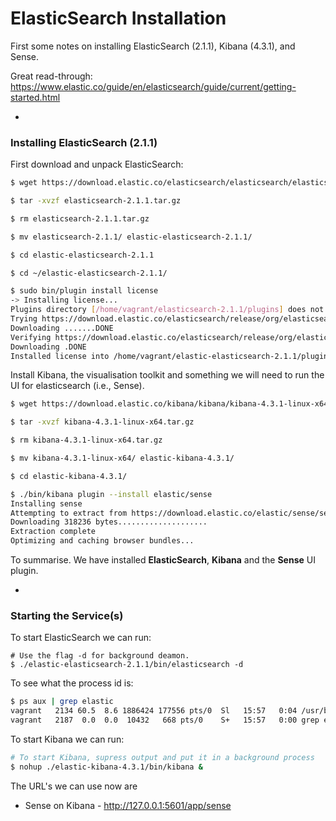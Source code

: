 # ElasticSearch Installation

First some notes on installing ElasticSearch (2.1.1), Kibana (4.3.1), and Sense.

Great read-through: https://www.elastic.co/guide/en/elasticsearch/guide/current/getting-started.html

-
### Installing ElasticSearch (2.1.1)

First download and unpack ElasticSearch:

~~~bash
$ wget https://download.elastic.co/elasticsearch/elasticsearch/elasticsearch-2.1.1.tar.gz

$ tar -xvzf elasticsearch-2.1.1.tar.gz

$ rm elasticsearch-2.1.1.tar.gz

$ mv elasticsearch-2.1.1/ elastic-elasticsearch-2.1.1/

$ cd elastic-elasticsearch-2.1.1
~~~

~~~bash
$ cd ~/elastic-elasticsearch-2.1.1/

$ sudo bin/plugin install license
-> Installing license...
Plugins directory [/home/vagrant/elasticsearch-2.1.1/plugins] does not exist. Creating...
Trying https://download.elastic.co/elasticsearch/release/org/elasticsearch/plugin/license/2.1.1/license-2.1.1.zip ...
Downloading .......DONE
Verifying https://download.elastic.co/elasticsearch/release/org/elasticsearch/plugin/license/2.1.1/license-2.1.1.zip checksums if available ...
Downloading .DONE
Installed license into /home/vagrant/elastic-elasticsearch-2.1.1/plugins/license
~~~

Install Kibana, the visualisation toolkit and something we will need to run the UI for elasticsearch (i.e., Sense).

~~~bash
$ wget https://download.elastic.co/kibana/kibana/kibana-4.3.1-linux-x64.tar.gz

$ tar -xvzf kibana-4.3.1-linux-x64.tar.gz

$ rm kibana-4.3.1-linux-x64.tar.gz

$ mv kibana-4.3.1-linux-x64/ elastic-kibana-4.3.1/

$ cd elastic-kibana-4.3.1/
~~~

~~~bash
$ ./bin/kibana plugin --install elastic/sense
Installing sense
Attempting to extract from https://download.elastic.co/elastic/sense/sense-latest.tar.gz
Downloading 318236 bytes....................
Extraction complete
Optimizing and caching browser bundles...
~~~

To summarise. We have installed **ElasticSearch**, **Kibana** and the **Sense** UI plugin.

-
### Starting the Service(s)

To start ElasticSearch we can run:

~~~
# Use the flag -d for background deamon.
$ ./elastic-elasticsearch-2.1.1/bin/elasticsearch -d 
~~~

To see what the process id is:

~~~bash
$ ps aux | grep elastic
vagrant   2134 60.5  8.6 1886424 177556 pts/0  Sl   15:57   0:04 /usr/bin/java -Xms256m -Xmx1g -Djava.awt.headless=true -XX:+UseParNewGC -XX:+UseConcMarkSweepGC -XX:CMSInitiatingOccupancyFraction=75 -XX:+UseCMSInitiatingOccupancyOnly -XX:+HeapDumpOnOutOfMemoryError -XX:+DisableExplicitGC -Dfile.encoding=UTF-8 -Djna.nosys=true -Des.path.home=/home/vagrant/elasticsearch-2.1.1 -cp /home/vagrant/elasticsearch-2.1.1/lib/elasticsearch-2.1.1.jar:/home/vagrant/elasticsearch-2.1.1/lib/* org.elasticsearch.bootstrap.Elasticsearch start -d
vagrant   2187  0.0  0.0  10432   668 pts/0    S+   15:57   0:00 grep elastic
~~~

To start Kibana we can run:

~~~bash
# To start Kibana, supress output and put it in a background process
$ nohup ./elastic-kibana-4.3.1/bin/kibana &
~~~

The URL's we can use now are

* Sense on Kibana - http://127.0.0.1:5601/app/sense


